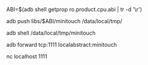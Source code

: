 ABI=$(adb shell getprop ro.product.cpu.abi | tr -d '\r')

adb push libs/$ABI/minitouch /data/local/tmp/

adb shell /data/local/tmp/minitouch

adb forward tcp:1111 localabstract:minitouch

nc localhost 1111